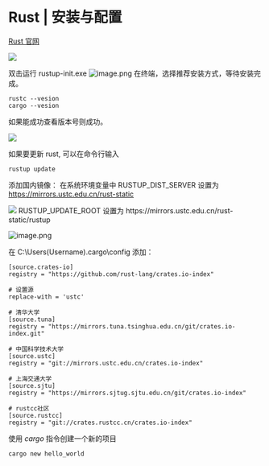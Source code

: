 # Rust | 安装与配置
[Rust 官网](https://www.rust-lang.org/learn/get-started)

![](https://typora-birdy.oss-cn-guangzhou.aliyuncs.com/20240315235528.png)

双击运行 rustup-init.exe
![image.png](https://typora-birdy.oss-cn-guangzhou.aliyuncs.com/20240315235608.png)
在终端，选择推荐安装方式，等待安装完成。



```shell
rustc --vesion
cargo --vesion
```

如果能成功查看版本号则成功。

![](https://typora-birdy.oss-cn-guangzhou.aliyuncs.com/20240316001303.png)


如果要更新 rust, 可以在命令行输入
```shell
rustup update
```

添加国内镜像：
在系统环境变量中
RUSTUP_DIST_SERVER 设置为 https://mirrors.ustc.edu.cn/rust-static

<img src="https://typora-birdy.oss-cn-guangzhou.aliyuncs.com/20240316001107.png"/>
RUSTUP_UPDATE_ROOT 设置为 https://mirrors.ustc.edu.cn/rust-static/rustup

![image.png](https://typora-birdy.oss-cn-guangzhou.aliyuncs.com/20240316001214.png)

在 C:\Users\(Username)\.cargo\config 添加： 
```
[source.crates-io]
registry = "https://github.com/rust-lang/crates.io-index"

# 设置源
replace-with = 'ustc' 

# 清华大学
[source.tuna]
registry = "https://mirrors.tuna.tsinghua.edu.cn/git/crates.io-index.git"

# 中国科学技术大学
[source.ustc]
registry = "git://mirrors.ustc.edu.cn/crates.io-index"

# 上海交通大学
[source.sjtu]
registry = "https://mirrors.sjtug.sjtu.edu.cn/git/crates.io-index"

# rustcc社区
[source.rustcc]
registry = "git://crates.rustcc.cn/crates.io-index"
```

使用 $cargo$ 指令创建一个新的项目
```shell
cargo new hello_world
```